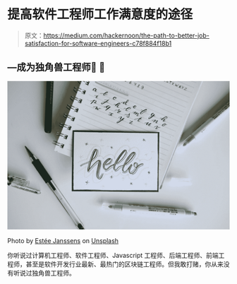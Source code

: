 # 提高软件工程师工作满意度的途径

> 原文：<https://medium.com/hackernoon/the-path-to-better-job-satisfaction-for-software-engineers-c78f884f18b1>

## —成为独角兽工程师🦄 🌈

![](img/1b36d3def966e351b5f69f5fbffac4a4.png)

Photo by [Estée Janssens](https://unsplash.com/@esteejanssens?utm_source=medium&utm_medium=referral) on [Unsplash](https://unsplash.com?utm_source=medium&utm_medium=referral)

你听说过计算机工程师、软件工程师、Javascript 工程师、后端工程师、前端工程师，甚至是软件开发行业最新、最热门的区块链工程师。但我敢打赌，你从来没有听说过独角兽工程师。